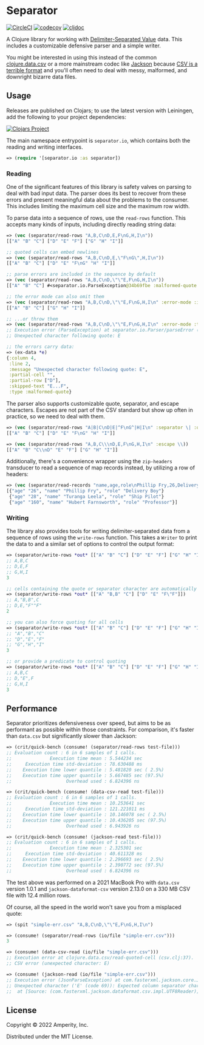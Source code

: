 Separator
=========

[![CircleCI](https://circleci.com/gh/amperity/separator.svg?style=shield&circle-token=1b358576395c3758b3a88b5d265862ca91b0fa2b)](https://circleci.com/gh/amperity/separator)
[![codecov](https://codecov.io/gh/amperity/separator/branch/main/graph/badge.svg)](https://codecov.io/gh/amperity/separator)
[![cljdoc](https://cljdoc.org/badge/com.amperity/separator)](https://cljdoc.org/d/com.amperity/separator/CURRENT)

A Clojure library for working with [Delimiter-Separated Value](https://en.wikipedia.org/wiki/Delimiter-separated_values)
data. This includes a customizable defensive parser and a simple writer.

You might be interested in using this instead of the common
[clojure.data.csv](https://github.com/clojure/data.csv) or a more mainstream
codec like [Jackson](https://github.com/FasterXML/jackson-dataformats-text/tree/master/csv)
because [CSV is a terrible format](http://fuckcsv.com) and you'll often need to
deal with messy, malformed, and downright bizarre data files.


## Usage

Releases are published on Clojars; to use the latest version with Leiningen,
add the following to your project dependencies:

[![Clojars Project](http://clojars.org/com.amperity/separator/latest-version.svg)](http://clojars.org/com.amperity/separator)

The main namespace entrypoint is `separator.io`, which contains both the
reading and writing interfaces.

```clojure
=> (require '[separator.io :as separator])
```

### Reading

One of the significant features of this library is safety valves on parsing to
deal with bad input data. The parser does its best to recover from these errors
and present meaningful data about the problems to the consumer. This includes
limiting the maximum cell size and the maximum row width.

To parse data into a sequence of rows, use the `read-rows` function. This
accepts many kinds of inputs, including directly reading string data:

```clojure
=> (vec (separator/read-rows "A,B,C\nD,E,F\nG,H,I\n"))
[["A" "B" "C"] ["D" "E" "F"] ["G" "H" "I"]]

;; quoted cells can embed newlines
=> (vec (separator/read-rows "A,B,C\nD,E,\"F\nG\",H,I\n"))
[["A" "B" "C"] ["D" "E" "F\nG" "H" "I"]]

;; parse errors are included in the sequence by default
=> (vec (separator/read-rows "A,B,C\nD,\"\"E,F\nG,H,I\n"))
[["A" "B" "C"] #<separator.io.ParseException@34b69fbe :malformed-quote 2:4> ["G" "H" "I"]]

;; the error mode can also omit them
=> (vec (separator/read-rows "A,B,C\nD,\"\"E,F\nG,H,I\n" :error-mode :ignore))
[["A" "B" "C"] ["G" "H" "I"]]

;; ...or throw them
=> (vec (separator/read-rows "A,B,C\nD,\"\"E,F\nG,H,I\n" :error-mode :throw))
;; Execution error (ParseException) at separator.io.Parser/parseError (Parser.java:87).
;; Unexpected character following quote: E

;; the errors carry data:
=> (ex-data *e)
{:column 4,
 :line 2,
 :message "Unexpected character following quote: E",
 :partial-cell "",
 :partial-row ["D"],
 :skipped-text "E...F",
 :type :malformed-quote}
```

The parser also supports customizable quote, separator, and escape characters.
Escapes are not part of the CSV standard but show up often in practice, so we
need to deal with them.

```clojure
=> (vec (separator/read-rows "A|B|C\nD|E|^F\nG^|H|I\n" :separator \| :quote \^))
[["A" "B" "C"] ["D" "E" "F\nG" "H" "I"]]

=> (vec (separator/read-rows "A,B,C\\\nD,E,F\nG,H,I\n" :escape \\))
[["A" "B" "C\\nD" "E" "F"] ["G" "H" "I"]]
```

Additionally, there's a convenience wrapper using the `zip-headers` transducer
to read a sequence of map records instead, by utilizing a row of headers:

```clojure
=> (vec (separator/read-records "name,age,role\nPhillip Fry,26,Delivery Boy\nTuranga Leela,28,Ship Pilot\nHubert Farnsworth,160,Professor\n"))
[{"age" "26", "name" "Phillip Fry", "role" "Delivery Boy"}
 {"age" "28", "name" "Turanga Leela", "role" "Ship Pilot"}
 {"age" "160", "name" "Hubert Farnsworth", "role" "Professor"}]
```

### Writing

The library also provides tools for writing delimiter-separated data from a
sequence of rows using the `write-rows` function. This takes a `Writer` to print the
data to and a similar set of options to control the output format:

```clojure
=> (separator/write-rows *out* [["A" "B" "C"] ["D" "E" "F"] ["G" "H" "I"]])
;; A,B,C
;; D,E,F
;; G,H,I
3

;; cells containing the quote or separator character are automatically quoted
=> (separator/write-rows *out* [["A" "B,B" "C"] ["D" "E" "F\"F"]])
;; A,"B,B",C
;; D,E,"F""F"
2

;; you can also force quoting for all cells
=> (separator/write-rows *out* [["A" "B" "C"] ["D" "E" "F"] ["G" "H" "I"]] :quote? true)
;; "A","B","C"
;; "D","E","F"
;; "G","H","I"
3

;; or provide a predicate to control quoting
=> (separator/write-rows *out* [["A" "B" "C"] ["D" "E" "F"] ["G" "H" "I"]] :quote? #{"E"})
;; A,B,C
;; D,"E",F
;; G,H,I
3
```


## Performance

Separator prioritizes defensiveness over speed, but aims to be as performant as
possible within those constraints. For comparison, it's faster than `data.csv`
but significantly slower than Jackson:

```clojure
=> (crit/quick-bench (consume! (separator/read-rows test-file)))
;; Evaluation count : 6 in 6 samples of 1 calls.
;;              Execution time mean : 5.544234 sec
;;     Execution time std-deviation : 78.630488 ms
;;    Execution time lower quantile : 5.481820 sec ( 2.5%)
;;    Execution time upper quantile : 5.667485 sec (97.5%)
;;                    Overhead used : 6.824396 ns

=> (crit/quick-bench (consume! (data-csv-read test-file)))
;; Evaluation count : 6 in 6 samples of 1 calls.
;;              Execution time mean : 10.253641 sec
;;     Execution time std-deviation : 121.221011 ms
;;    Execution time lower quantile : 10.146078 sec ( 2.5%)
;;    Execution time upper quantile : 10.436205 sec (97.5%)
;;                    Overhead used : 6.943926 ns

=> (crit/quick-bench (consume! (jackson-read test-file)))
;; Evaluation count : 6 in 6 samples of 1 calls.
;;              Execution time mean : 2.325301 sec
;;     Execution time std-deviation : 40.611328 ms
;;    Execution time lower quantile : 2.296693 sec ( 2.5%)
;;    Execution time upper quantile : 2.390772 sec (97.5%)
;;                    Overhead used : 6.824396 ns
```

The test above was performed on a 2021 MacBook Pro with `data.csv` version
1.0.1 and `jackson-dataformat-csv` version 2.13.0 on a 330 MB CSV file with
12.4 million rows.

Of course, all the speed in the world won't save you from a misplaced quote:

```clojure
=> (spit "simple-err.csv" "A,B,C\nD,\"\"E,F\nG,H,I\n")

=> (consume! (separator/read-rows (io/file "simple-err.csv")))
3

=> (consume! (data-csv-read (io/file "simple-err.csv")))
;; Execution error at clojure.data.csv/read-quoted-cell (csv.clj:37).
;; CSV error (unexpected character: E)

=> (consume! (jackson-read (io/file "simple-err.csv")))
;; Execution error (JsonParseException) at com.fasterxml.jackson.core.JsonParser/_constructError (JsonParser.java:2337).
;; Unexpected character ('E' (code 69)): Expected column separator character (',' (code 44)) or end-of-line
;;  at [Source: (com.fasterxml.jackson.dataformat.csv.impl.UTF8Reader); line: 2, column: 6]
```


## License

Copyright © 2022 Amperity, Inc.

Distributed under the MIT License.
